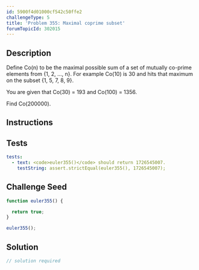 ```yaml
---
id: 5900f4d01000cf542c50ffe2
challengeType: 5
title: 'Problem 355: Maximal coprime subset'
forumTopicId: 302015
---
```


## Description
<section id='description'>
Define Co(n) to be the maximal possible sum of a set of mutually co-prime elements from {1, 2, ..., n}. For example Co(10) is 30 and hits that maximum on the subset {1, 5, 7, 8, 9}.



You are given that Co(30) = 193 and Co(100) = 1356.


Find Co(200000).
</section>

## Instructions
<section id='instructions'>

</section>

## Tests
<section id='tests'>

```yml
tests:
  - text: <code>euler355()</code> should return 1726545007.
    testString: assert.strictEqual(euler355(), 1726545007);

```

</section>

## Challenge Seed
<section id='challengeSeed'>

<div id='js-seed'>

```js
function euler355() {

  return true;
}

euler355();
```

</div>



</section>

## Solution
<section id='solution'>

```js
// solution required
```

</section>
